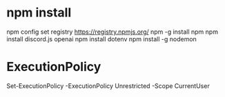# npm install
npm config set registry https://registry.npmjs.org/
npm -g install npm
npm install discord.js openai
npm install dotenv
npm install -g nodemon

# ExecutionPolicy
Set-ExecutionPolicy -ExecutionPolicy Unrestricted -Scope CurrentUser
